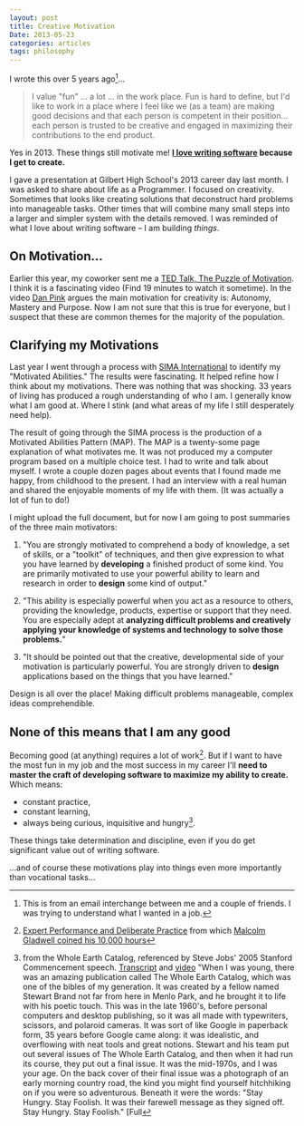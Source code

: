 ```yaml
---
layout: post
title: Creative Motivation
Date: 2013-05-23
categories: articles
tags: philosophy
--- 
```


I wrote this over 5 years ago[^1]...

> I value "fun" ... a lot ... in the work place. Fun is hard to define, but I'd like to work in a place where I feel like we (as a team) are making good decisions and that each person is competent in their position... each person is trusted to be creative and engaged in maximizing their contributions to the end product. 
 

Yes in 2013. These things still motivate me! **[I love writing software](/resume/) because I get to create.**

I gave a presentation at Gilbert High School's 2013 career day last month. I was asked to share about life as a Programmer. I focused on creativity. Sometimes that looks like creating solutions that deconstruct hard problems into manageable tasks. Other times that will combine many small steps into a larger and simpler system with the details removed. I was reminded of what I love about writing software – I am building *things*.

## On Motivation...

Earlier this year, my coworker sent me a [TED Talk, The Puzzle of Motivation](http://www.ted.com/talks/dan_pink_on_motivation.html). I think it is a fascinating video (Find 19 minutes to watch it sometime).  In the video [Dan Pink](http://www.danpink.com/) argues the main motivation for creativity is: Autonomy, Mastery
and Purpose. Now I am not sure that this is true for everyone, but I suspect that these are common themes for the majority of the population.

## Clarifying my Motivations

Last year I went through a process with [SIMA International](http://www.simainternational.com/sima.cfm) to  identify my "Motivated Abilities." The results were fascinating. It helped refine how I think about my motivations. There was nothing that was shocking. 33 years of living has produced a rough understanding of who I am. I generally know what I am good at. Where I stink (and what areas of my life I still desperately need help). 

The result of going through the SIMA process is the production of a Motivated Abilities Pattern (MAP). The MAP is a twenty-some page explanation of what motivates me. It was not produced my a computer program based on a multiple choice test. I had to write and talk about myself. I wrote a couple dozen pages about events that I found made me happy, from childhood to the present. I had an interview with a real human and shared the enjoyable moments of my life with them. (It was actually a lot of fun to do!)

I might upload the full document, but for now I am going to post summaries of the three main motivators:

1. "You are strongly motivated to comprehend a body of knowledge, a set of skills, or a "toolkit" of techniques, and then give expression to what you have learned by **developing** a finished product of some kind. You are primarily motivated to use your powerful ability to learn and research in order to **design** some kind of output."

2. "This ability is especially powerful when you act as a resource to others, providing the knowledge, products, expertise or support that they need. You are especially adept at **analyzing difficult problems and creatively applying your knowledge of systems and technology to solve those problems.**"

3. "It should be pointed out that the creative, developmental side of your motivation is particularly powerful. You are strongly driven to **design** applications based on the things that you have learned."

Design is all over the place! Making difficult problems manageable, complex ideas comprehendible. 

## None of this means that I am any good

Becoming good (at anything) requires a lot of work[^2]. But if I want to have the most fun in my job and the most success in my career I'll **need to master the craft of developing software to maximize my ability to create.** Which means:
- constant practice, 
- constant learning, 
- always being curious, inquisitive and hungry[^3]. 

These things take determination and discipline, even if you do get significant value out of writing software.

...and of course these motivations play into things even more importantly than vocational tasks...

[^1]: This is from an email interchange between me and a couple of friends. I was trying to understand what I wanted in a job.

[^2]: [Expert Performance and Deliberate Practice](http://www.psy.fsu.edu/faculty/ericsson/ericsson.exp.perf.html) from which [Malcolm Gladwell coined his 10,000 hours](http://www.gladwell.com/outliers/outliers_excerpt1.html)

[^3]: from the Whole Earth Catalog, referenced by Steve Jobs' 2005 Stanford Commencement speech. [Transcript](http://www.networkworld.com/community/print/82638) and [video](http://www.youtube.com/watch?v=VHWUCX6osgM)  "When I was young, there was an amazing publication called The Whole Earth Catalog, which was one of the bibles of my generation. It was created by a fellow named Stewart Brand not far from here in Menlo Park, and he brought it to life with his poetic touch. This was in the late 1960's, before personal computers and desktop publishing, so it was all made with typewriters, scissors, and polaroid cameras. It was sort of like Google in paperback form, 35 years before Google came along: it was idealistic, and overflowing with neat tools and great notions. Stewart and his team put out several issues of The Whole Earth Catalog, and then when it had run its course, they put out a final issue. It was the mid-1970s, and I was your age. On the back cover of their final issue was a photograph of an early morning country road, the kind you might find yourself hitchhiking on if you were so adventurous. Beneath it were the words: "Stay Hungry. Stay Foolish. It was their farewell message as they signed off. Stay Hungry. Stay Foolish." [Full 